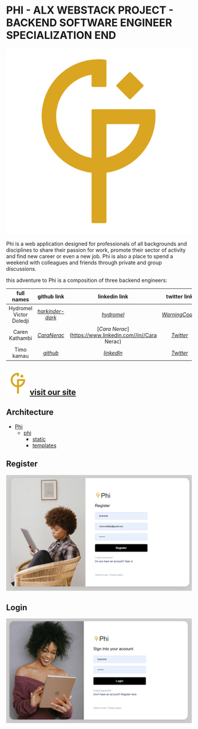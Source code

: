 **PHI - ALX WEBSTACK PROJECT - BACKEND SOFTWARE ENGINEER SPECIALIZATION END**
==============================================================================

![Phi](./phi/static/svg/phi-320.svg)

Phi is a web application designed for professionals of all backgrounds and disciplines to share their passion for work, promote their sector of activity and find new career or even a new job. Phi is also a place to spend a weekend with colleagues and friends through private and group discussions.

this adventure to Phi is a composition of three backend engineers:

| full names | github link | linkedin link | twitter link | stackoverflow link |
| :---------:| :----------:| :------------:| :-----------:| :-----------------:|
| Hydromel Victor Doledji | [*harkinder-dark*](github.com/harkinder-dark) | [*hydromel*](https://www.linkedin.com/in/hydromel/) | [*WarningCode*r](https://twitter.com/WarningCode) | [*hydromel*](https://stackoverflow.com/users/20591064/hydromel) |
| Caren Kathambi | [*CaraNerac*](github.com/CaraNerac) | [*Cara Nerac*](https://www.linkedin.com//in//Cara Nerac) | [*Twitter*]() | [*StackOverflow*]() |
| Timo kamau | [*github*]() | [*linkedIn*]() | [*Twitter*]() | [*StackOverflow*]() |

## ![Phi](./phi/static/svg/phi-32.svg)[**visit our site**]()

## Architecture

* [Phi](.)
  * [phi](../Phi)
    * [static](./phi/static)
    * [templates](./phi/templates)

## Register

![](./phi/static/img/Capture.PNG)

## Login

![](./phi/static/img/Capture1.PNG)
